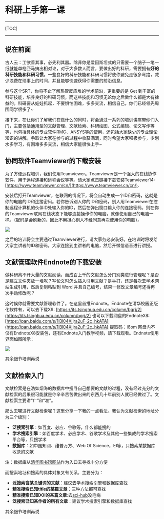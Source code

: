 # 科研上手第一课

---

[TOC]

---
## 说在前面

古人云：工欲善其事，必先利其器。除非你是爱因斯坦式的只需要一个脑子一笔一纸就能单枪匹马搞出相对论，对于大多数人而言，要做出好的科研，需要拥有**好的科研技能和科研习惯**。一些良好的科研技能和科研习惯将使你避免走很多弯路，减少浪费在琐事上的时间，并且能够快速获得你需要的前沿信息。

参与这个SRT，你将不止了解热管反应堆的学术前沿，更重要的是 Get 到丰富的科研技能，培养良好的科研习惯，而这些技能和习惯无论你之后做什么都是大有裨益的。科研要从娃娃抓起，不要惧怕困难，多多交流，相信自己，你们已经领先周围同学很多了~

接下来，在让你们了解我们在做什么的同时，将会通过一系列的培训讲座带你们入门，主要包括通用型的文献管理、文献检索、科研绘图、公式编辑、论文写作等等，也包括具体的专业软件RMC、ANSYS等的使用，还包括大家缺少的专业理论知识的讲解。争取让大家在参与的过程中收获满满，同时希望大家积极参与，少划水多学习，有困难多多交流，相信大家能很快上手~

## 协同软件Teamviewer的下载安装
为了方便远程培训，我们使用Teamviewer。Teamviewer是一个强大的在线协作软件，用于远程连接和远程会议等等。请大家点击链接下载安装Teamviewer14:[https://www.teamviewer.cn/cn/](https://www.teamviewer.cn/cn/).

安装后打开Teamviewer，在联网的情况下，将会自动生成一个ID和密码，这就是你的电脑的ID和连接密码。若你告诉别人你的ID和密码，别人用Teamviewer在控制远程计算机的伙伴ID处输入你的ID，然后在弹出窗口输入你的连接密码，则在你的Teamviewer联网在线状态下能够连接操作你的电脑，就像使用自己的电脑一样。（密码是会刷新的，因此不用担心别人不经同意再次使用你的电脑）。

![](2019-10-13-13-38-35.png)

之后的培训将会主要通过Teamviewer进行，请大家务必安装好。在培训时将发给大家主讲者的ID和密码，大家连接到主讲者的电脑，然后开微信语音进行讲授。

## 文献管理软件Endnote的下载安装
做科研离不开大量的文献阅读，而成百上千的文献怎么分门别类进行管理呢？是否是建立文件夹放一堆呢？写论文时怎么插入引用文献？是手打，还是每次去学术网站生成引用，然后复制粘贴到 Word 并且自己编号，结果一修改文章编号还得再次手动修改呢？

这时候你就需要文献管理软件了。在这里首推Endnote。Endnote在清华校园正版化软件有，可以去下载X9: [https://its.tsinghua.edu.cn/column/bgrj/2](https://its.tsinghua.edu.cn/column/bgrj/2)
也可以下载网盘的EndnoteX8: [https://pan.baidu.com/s/1lBl04Xjjra2uF-2c_hkATA](https://pan.baidu.com/s/1lBl04Xjjra2uF-2c_hkATA) 
提取码：i6om
网盘内不仅有EndnoteX8安装包，还有Endnote入门教学视频，请下载观看。Endnote使用界面如图所示：

![](2019-10-13-13-51-28.png)

其余细节培训再说

## 文献检索入门
文献检索是在浩如烟海的数据库中搜寻自己想要的文献的过程，没有经过充分的文献检索的后果很可能就是你辛辛苦苦做出来的东西几十年前别人就已经做过了。文献检索主要讲“广”和“准”。

那么去哪进行文献检索呢？这里分享一下我的一点看法。我认为文献检索的地址分为三个级别：
- **泛搜索引擎**：如百度、必应、谷歌等，什么都能搜的
- **学术搜索引擎**：如百度学术、必应学术、谷歌学术及其他一些集成的学术搜索平台等，只搜学术
- **数据库**：如中国知网、维普万方、Web Of Science，EI等，只搜索某数据库收录的文献

注：数据库从[清华图书馆网站](http://nav.lib.tsinghua.edu.cn/xport/dbdh.htm)作为入口去寻找十分方便

而搜索地址和搜索的具体对象又有关系，主要分为：
- **泛搜索含某关键词的文献**：建议去学术搜索引擎和数据库查找
- **精准搜索已知title的某篇文章**：三种方法都可查找
- **精准搜索已知DOI的某篇文章**:去[sci-hub](www.sci-hub.tw)没毛病
- **泛搜索已知某作者的所有文章**：建议学术搜索引擎和数据库查找

其余细节培训再说
